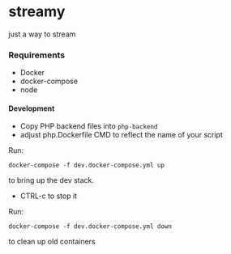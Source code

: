 # streamy

just a way to stream

### Requirements

- Docker
- docker-compose
- node

#### Development

- Copy PHP backend files into ```php-backend```
- adjust php.Dockerfile CMD to reflect the name of your script


Run:
```
docker-compose -f dev.docker-compose.yml up
```
 to bring up the dev stack.

 - CTRL-c to stop it
 
Run:
```
docker-compose -f dev.docker-compose.yml down
```
to clean up old containers
